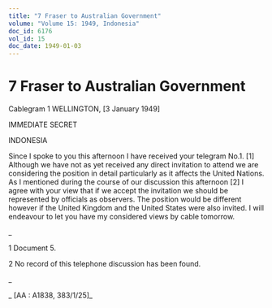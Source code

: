 ```yaml
---
title: "7 Fraser to Australian Government"
volume: "Volume 15: 1949, Indonesia"
doc_id: 6176
vol_id: 15
doc_date: 1949-01-03
---
```


# 7 Fraser to Australian Government

Cablegram 1 WELLINGTON, [3 January 1949]

IMMEDIATE SECRET

INDONESIA

Since I spoke to you this afternoon I have received your telegram No.1. [1] Although we have not as yet received any direct invitation to attend we are considering the position in detail particularly as it affects the United Nations. As I mentioned during the course of our discussion this afternoon [2] I agree with your view that if we accept the invitation we should be represented by officials as observers. The position would be different however if the United Kingdom and the United States were also invited. I will endeavour to let you have my considered views by cable tomorrow.

_

1 Document 5.

2 No record of this telephone discussion has been found.

_

_ [AA : A1838, 383/1/25]_
